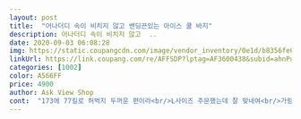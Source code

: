 ```yaml
---
layout: post 
title:  "어나더디 속이 비치지 않고 밴딩끈있는 아이스 쿨 바지" 
description: 어나더디 속이 비치지 않고  ..
date: 2020-09-03 06:08:28 
img: https://static.coupangcdn.com/image/vendor_inventory/0e1d/b8356fe056b009b44d728a8c804e65ea7c90b702d4bf741189a3e9b5fb15.jpg 
linkUrl: https://link.coupang.com/re/AFFSDP?lptag=AF3600438&subid=ahnPublicAsk&pageKey=1187853028&itemId=2168704679&vendorItemId=70213280940&traceid=V0-113-eb79980aba176045 
categories: [1002] 
color: A566FF 
price: 4900 
author: Ask View Shop 
cont:  "173에 77킬로 허벅지 두꺼운 편이라<br/>L사이즈 주문했는데 잘 맞네여<br/>가랑이부분 딱 맞춰입어야지 내려입으면 냉장고바지는<br/>가랭이가 잘터지거든요.<br/>.<br/> 얇아서.<br/>.<br/><br/>가성비 좋아여 지인에게 추천합니다<br/>길이도 적당해여<br/>두꺼운걸 기대하면 안되여<br/>물론 엄청 얇아여<br/>뭐 다 거기서 거기인지라 자세한설명은 생략하고<br/>뭐 밴딩허리끈을 광고에 강조하던데 딱히.<br/>.<br/> 밖으로 노출되있어서<br/>밖에서 일하는 30대 남자입니다.<br/>.<br/>ㅜㅜ 너무더워요 .<br/>.<br/><br/>보기에 딱히 좋진 않네요... <br/> 그부분빼곤 만족해요.<br/>가성비적인 측면으로 봤을때도 충분히 좋슴다.<br/><br/>서서 보면 딱 복숭아뼈 덮는 길이입니다.<br/> 만조쿠!<br/>시원하게 편하게 입으려고 구매했습니다<br/>여름엔 저도 밖에서 일하는지라 냉장고 쿨링 이런류 많이 입는데요.<br/>  이상품은 처음사봤네요.<br/><br/>위에 배꼽까지 올려입는다는말이 그래서 나온거예요.<br/><br/>이제품의 입었을때의 특징은 아랫배를 덮는 배바지타입입니다.<br/><br/>이제품의 특징적인 부분만 적것슴다.<br/><br/>일단 기장은 제가 180 77인데 배꼽아래까지 올려입고<br/>재질이 부드럽고 괜찮습니다<br/>정사이즈라 볼수있겠네요.<br/><br/>정상 인게 하나도 없음<br/>쨋든 개인적인 취향이지만 저는 이 배바지타입도 만족스럽네요.<br/> 공구벨트차는지라 바지가 잘흘러내리거든요 골반밑으로 밴딩끈 위치하고 있으면.<br/><br/>첫번째 사진이 좀 짧아보이는건 앉아있어서 그래요.<br/><br/>총14까지 구입했어요 근데 본상품말고 덤 이차라리 났다라고 느끼는기분 먼지아시나요 전부 같은 사이즈가 맞나? 의문 1번 통이너무큼  2번 타이트하며김 3번 요게잴문제 양쪽통이다르며 심지어다리 길이도짝짝이 4 요건쫌 줄무니 때문인지 걍 바줄만함 나다니진 못하겠고 잠옷으로 입기엔 짱나고 성질나서 던져버림<br/>한번에쓸게요 4벌구입 했어요 시원하긴한데 쬐끔기분이 나쁨 왜난 이런건만 걸리는지!!<br/>" 
---
```


